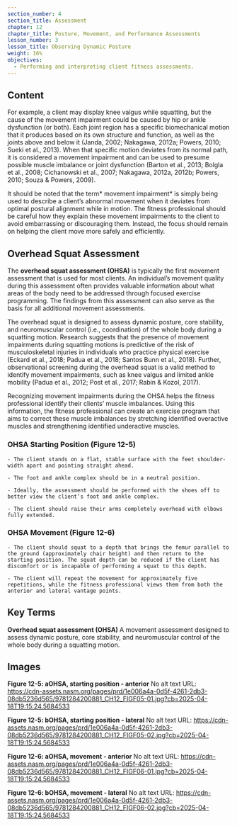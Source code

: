 ```yaml
---
section_number: 4
section_title: Assessment
chapter: 12
chapter_title: Posture, Movement, and Performance Assessments
lesson_number: 3
lesson_title: Observing Dynamic Posture
weight: 16%
objectives:
  - Performing and interpreting client fitness assessments.
---
```


## Content
For example, a client may display knee valgus while squatting, but the cause of the movement impairment could be caused by hip or ankle dysfunction (or both). Each joint region has a specific biomechanical motion that it produces based on its own structure and function, as well as the joints above and below it (Janda, 2002; Nakagawa, 2012a; Powers, 2010; Sueki et al., 2013). When that specific motion deviates from its normal path, it is considered a movement impairment and can be used to presume possible muscle imbalance or joint dysfunction (Barton et al., 2013; Bolgla et al., 2008; Cichanowski et al., 2007; Nakagawa, 2012a, 2012b; Powers, 2010; Souza & Powers, 2009).

It should be noted that the term* movement impairment* is simply being used to describe a client’s abnormal movement when it deviates from optimal postural alignment while in motion. The fitness professional should be careful how they explain these movement impairments to the client to avoid embarrassing or discouraging them. Instead, the focus should remain on helping the client move more safely and efficiently.

## Overhead Squat Assessment

The **overhead squat assessment (OHSA)** is typically the first movement assessment that is used for most clients. An individual’s movement quality during this assessment often provides valuable information about what areas of the body need to be addressed through focused exercise programming. The findings from this assessment can also serve as the basis for all additional movement assessments.

The overhead squat is designed to assess dynamic posture, core stability, and neuromuscular control (i.e., coordination) of the whole body during a squatting motion. Research suggests that the presence of movement impairments during squatting motions is predictive of the risk of musculoskeletal injuries in individuals who practice physical exercise (Eckard et al., 2018; Padua et al., 2018; Santos Bunn et al., 2018). Further, observational screening during the overhead squat is a valid method to identify movement impairments, such as knee valgus and limited ankle mobility (Padua et al., 2012; Post et al., 2017; Rabin & Kozol, 2017).

Recognizing movement impairments during the OHSA helps the fitness professional identify their clients’ muscle imbalances. Using this information, the fitness professional can create an exercise program that aims to correct these muscle imbalances by stretching identified overactive muscles and strengthening identified underactive muscles.

### OHSA Starting Position (Figure 12-5)

	- The client stands on a flat, stable surface with the feet shoulder-width apart and pointing straight ahead.

	- The foot and ankle complex should be in a neutral position.

	- Ideally, the assessment should be performed with the shoes off to better view the client’s foot and ankle complex.

	- The client should raise their arms completely overhead with elbows fully extended.

### OHSA Movement (Figure 12-6)

	- The client should squat to a depth that brings the femur parallel to the ground (approximately chair height) and then return to the starting position. The squat depth can be reduced if the client has discomfort or is incapable of performing a squat to this depth.

	- The client will repeat the movement for approximately five repetitions, while the fitness professional views them from both the anterior and lateral vantage points.

## Key Terms

**Overhead squat assessment  (OHSA)**
A movement assessment designed to assess dynamic posture, core stability, and neuromuscular control of the whole body during a squatting motion.

## Images

**Figure 12-5: aOHSA, starting position - anterior**
No alt text
URL: https://cdn-assets.nasm.org/pages/prd/1e006a4a-0d5f-4261-2db3-08db5236d565/9781284200881_CH12_FIGF05-01.jpg?cb=2025-04-18T19:15:24.5684533

**Figure 12-5: bOHSA, starting position - lateral**
No alt text
URL: https://cdn-assets.nasm.org/pages/prd/1e006a4a-0d5f-4261-2db3-08db5236d565/9781284200881_CH12_FIGF05-02.jpg?cb=2025-04-18T19:15:24.5684533

**Figure 12-6: aOHSA, movement - anterior**
No alt text
URL: https://cdn-assets.nasm.org/pages/prd/1e006a4a-0d5f-4261-2db3-08db5236d565/9781284200881_CH12_FIGF06-01.jpg?cb=2025-04-18T19:15:24.5684533

**Figure 12-6: bOHSA, movement - lateral**
No alt text
URL: https://cdn-assets.nasm.org/pages/prd/1e006a4a-0d5f-4261-2db3-08db5236d565/9781284200881_CH12_FIGF06-02.jpg?cb=2025-04-18T19:15:24.5684533
